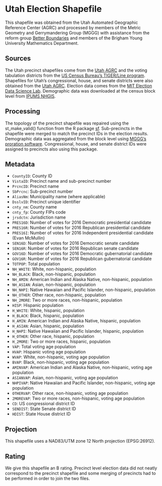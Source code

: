 # Utah Election Shapefile
This shapefile was obtained from the Utah Automated Geographic Reference Center (AGRC) and processed by members of the Metric Geometry and Gerrymandering Group (MGGG) with assistance from the reform group [Better Boundaries](https://betterboundaries.org) and members of the Brigham Young University Mathematics Department. 

## Sources
The Utah precinct shapefiles come from the [Utah AGRC](https://gis.utah.gov/data/political/voter-precincts) and the voting tabulation districts from the [US Census Bureau’s TIGER/Line program](https://www.census.gov/cgi-bin/geo/shapefiles/index.php). Shapefiles for Utah’s congressional, house, and senate districts were also obtained from the [Utah AGRC](https://gis.utah.gov/data/political/2012-2021-house-senate-congressional-districts/). Election data comes from the [MIT Election Data Science Lab](https://github.com/MEDSL/official-precinct-returns).  Demographic data was downloaded at the census block level from [IPUMS NHGIS](https://www.nhgis.org).

## Processing
The topology of the precinct shapefile was repaired using the st_make_valid() function from the R package [sf](https://github.com/r-spatial/sf). Sub-precincts in the shapefile were merged to match the precinct IDs in the election results. Demographic data was aggregated from the block level using [MGGG’s proration software](https://github.com/mggg/maup). Congressional, house, and senate district IDs were assigned to precincts also using this package.
 
## Metadata
* `CountyID`: County ID
* `VistaID`: Precinct name and sub-precinct number
* `PrcncID`: Precinct name
* `SbPrcnc`: Sub-precinct number
* `AliasNm`: Municipality name (where applicable)
* `DsslvID`: Precinct unique identifier
* `cnty_nm`: County name
* `cnty_fp`: County FIPs code
* `jrsdctn`: Jurisdiction name
* `PRES16D`: Number of votes for 2016 Democratic presidential candidate 
* `PRES16R`: Number of votes for 2016 Republican presidential candidate 
* `PRES16I`: Number of votes for 2016 Independent presidential candidate (Evan McMullin)
* `SEN16D`: Number of votes for 2016 Democratic senate candidate 
* `SEN16R`: Number of votes for 2016 Republican senate candidate 
* `GOV16D`: Number of votes for 2016 Democratic gubernatorial candidate 
* `GOV16R`:  Number of votes for 2016 Republican gubernatorial candidate
* `TOTPOP`: Total population 
* `NH_WHITE`: White, non-hispanic, population
* `NH_BLACK`: Black, non-hispanic, population
* `NH_AMIN`: American Indian and Alaska Native, non-hispanic, population
* `NH_ASIAN`: Asian, non-hispanic, population
* `NH_NHPI`: Native Hawaiian and Pacific Islander, non-hispanic, population
* `NH_OTHER`: Other race, non-hispanic, population
* `NH_2MORE`: Two or more races, non-hispanic, population
* `HISP`: Hispanic population
* `H_WHITE`: White, hispanic, population
* `H_BLACK`: Black, hispanic, population
* `H_AMIN`: American Indian and Alaska Native, hispanic, population
* `H_ASIAN`: Asian, hispanic, population
* `H_NHPI`: Native Hawaiian and Pacific Islander, hispanic, population
* `H_OTHER`: Other race, hispanic, population
* `H_2MORE`: Two or more races, hispanic, population
* `VAP`: Total voting age population
* `HVAP`: Hispanic voting age population
* `WVAP`: White, non-hispanic, voting age population
* `BVAP`: Black, non-hispanic, voting age population
* `AMINVAP`: American Indian and Alaska Native, non-hispanic, voting age population
* `ASIANVAP`: Asian, non-hispanic, voting age population
* `NHPIVAP`: Native Hawaiian and Pacific Islander, non-hispanic, voting age population
* `OTHERVAP`: Other race, non-hispanic, voting age population
* `2MOREVAP`: Two or more races, non-hispanic, voting age population
* `CD`: US congressional district ID
* `SENDIST`: State Senate district ID
* `HDIST`: State House district ID

## Projection
This shapefile uses a NAD83/UTM zone 12 North projection (EPSG:26912).

## Rating
We give this shapefile an B rating. Precinct level election data did not neatly correspond to the precinct shapefile and some merging of precincts had to be performed in order to join the two files.
